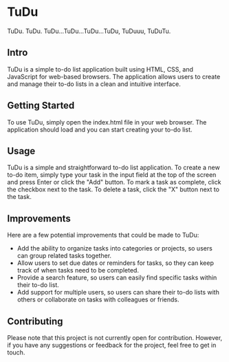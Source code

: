 # TuDu
TuDu. TuDu. TuDu...TuDu...TuDu...TuDu, TuDuuu, TuDuTu.

## Intro
TuDu is a simple to-do list application built using HTML, CSS, and JavaScript for web-based browsers. The application allows users to create and manage their to-do lists in a clean and intuitive interface.

## Getting Started
To use TuDu, simply open the index.html file in your web browser. The application should load and you can start creating your to-do list.

## Usage
TuDu is a simple and straightforward to-do list application. To create a new to-do item, simply type your task in the input field at the top of the screen and press Enter or click the "Add" button. To mark a task as complete, click the checkbox next to the task. To delete a task, click the "X" button next to the task.

## Improvements
Here are a few potential improvements that could be made to TuDu:

- Add the ability to organize tasks into categories or projects, so users can group related tasks together.
- Allow users to set due dates or reminders for tasks, so they can keep track of when tasks need to be completed.
- Provide a search feature, so users can easily find specific tasks within their to-do list.
- Add support for multiple users, so users can share their to-do lists with others or collaborate on tasks with colleagues or friends.
 
## Contributing
Please note that this project is not currently open for contribution. However, if you have any suggestions or feedback for the project, feel free to get in touch.

